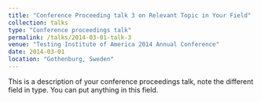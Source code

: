 ```yaml
---
title: "Conference Proceeding talk 3 on Relevant Topic in Your Field"
collection: talks
type: "Conference proceedings talk"
permalink: /talks/2014-03-01-talk-3
venue: "Testing Institute of America 2014 Annual Conference"
date: 2014-03-01
location: "Gothenburg, Sweden"
---
```


This is a description of your conference proceedings talk, note the different field in type. You can put anything in this field.
